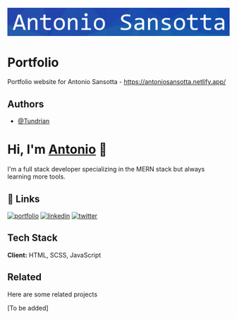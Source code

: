 
![Logo](https://raw.githubusercontent.com/Tundrian/Tundrian/main/github-banner-1.png)


# Portfolio

Portfolio website for Antonio Sansotta - https://antoniosansotta.netlify.app/


## Authors

- [@Tundrian](https://www.github.com/Tundrian)


# Hi, I'm [Antonio](https://www.github.com/Tundrian) 👋


I'm a full stack developer specializing in the MERN stack but always learning more tools.


## 🔗 Links
[![portfolio](https://img.shields.io/badge/Portfolio-%23000000.svg?style=for-the-badge&logo=firefox&logoColor=#FF7139)](https://antoniosansotta.netlify.app/)
[![linkedin](https://img.shields.io/badge/linkedin-0A66C2?style=for-the-badge&logo=linkedin&logoColor=white)](https://www.linkedin.com/in/antoniosansotta/)
[![twitter](https://img.shields.io/badge/twitter-1DA1F2?style=for-the-badge&logo=twitter&logoColor=white)](https://twitter.com/ProbablyStark)


## Tech Stack

**Client:** HTML, SCSS, JavaScript


## Related

Here are some related projects

[To be added]

